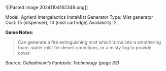 ![[Pasted image 20241104162349.png]]

Model: Agrierd Intergalactics InstaMist Generator
Type: Mist generator
Cost: 15 (dispenser), 10 (mist cartridge)
Availability: 2

**Game Notes:** 
> Can generate a fire extinguishing mist which turns into a smothering foam, water mist for desert conditions, or a misty fog to provide cover. 

*Source: Galladinium’s Fantastic Technology (page 33)*
